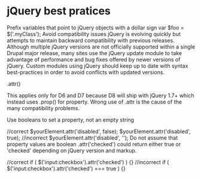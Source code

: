 # jQuery best pratices

Prefix variables that point to jQuery objects with a dollar sign
var $foo = $('.myClass');
Avoid compatibility issues
jQuery is evolving quickly but attempts to maintain backward compatibility with previous releases. Although multiple jQuery versions are not officially supported within a single Drupal major release, many sites use the jQuery update module to take advantage of performance and bug fixes offered by newer versions of jQuery. Custom modules using jQuery should keep up to date with syntax best-practices in order to avoid conflicts with updated versions.

.attr()

This applies only for D6 and D7 because D8 will ship with jQuery 1.7+ which instead uses .prop() for property.
Wrong use of .attr is the cause of the many compatibility problems.

Use booleans to set a property, not an empty string

//correct
$yourElement.attr('disabled', false);
$yourElement.attr('disabled', true);
//incorrect
$yourElement.attr('disabled', '');
Do not assume that property values are boolean
.attr('checked') could return either true or 'checked' depending on jQuery version and markup.

//correct
if ( $('input:checkbox').attr('checked') ) {}
//incorrect
if ( $('input:checkbox').attr('checked') === true ) {}

